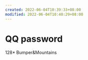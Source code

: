 ```yaml
---
created: 2022-06-04T10:39:33+08:00
modified: 2022-06-04T10:40:29+08:00
---
```


# QQ password

128*
Bumper&Mountains
